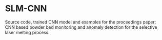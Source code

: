 # SLM-CNN
Source code, trained CNN model and examples for the proceedings paper: CNN based powder bed monitoring and anomaly detection for the selective laser melting process

